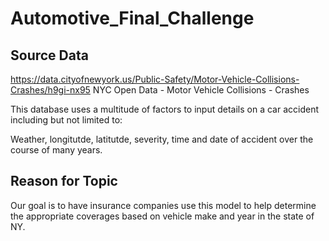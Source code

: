 # Automotive_Final_Challenge

## Source Data
https://data.cityofnewyork.us/Public-Safety/Motor-Vehicle-Collisions-Crashes/h9gi-nx95
NYC Open Data - Motor Vehicle Collisions - Crashes

This database uses a multitude of factors to input details on a car accident including but not limited to:

Weather, longitutde, latitutde, severity, time and date of accident over the course of many years.

## Reason for Topic
Our goal is to have insurance companies use this model to help determine the appropriate coverages based on vehicle make and year in the state of NY.
